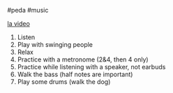 #peda #music

[la video](https://www.youtube.com/watch?v=kyMR07wgOco)

1. Listen
2. Play with swinging people
3. Relax
4. Practice with a metronome (2&4, then 4 only)
5. Practice while listening with a speaker, not earbuds
6. Walk the bass (half notes are important)
7. Play some drums (walk the dog)
